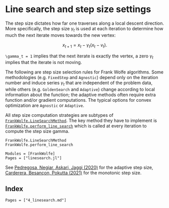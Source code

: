 # Line search and step size settings

The step size dictates how far one traverses along a local descent direction.
More specifically, the step size $\gamma_t$ is used at each iteration to determine
how much the next iterate moves towards the new vertex:
```math
x_{t+1} = x_t - \gamma_t (x_t - v_t).
```

``\gamma_t = 1`` implies that the next iterate is exactly the vertex,
a zero $\gamma_t$ implies that the iterate is not moving.

The following are step size selection rules for Frank Wolfe algorithms.
Some methodologies (e.g. `FixedStep` and `Agnostic`) depend only on the iteration number and induce series $\gamma_t$
that are independent of the problem data,
while others (e.g. `GoldenSearch` and `Adaptive`) change according
to local information about the function; the adaptive methods
often require extra function and/or gradient computations. The
typical options for convex optimization are `Agnostic` or `Adaptive`.

All step size computation strategies are subtypes of [`FrankWolfe.LineSearchMethod`](@ref).
The key method they have to implement is [`FrankWolfe.perform_line_search`](@ref)
which is called at every iteration to compute the step size gamma.

```@docs
FrankWolfe.LineSearchMethod
FrankWolfe.perform_line_search
```

```@autodocs
Modules = [FrankWolfe]
Pages = ["linesearch.jl"]
```

See [Pedregosa, Negiar, Askari, Jaggi (2020)](https://arxiv.org/abs/1806.05123)
for the adaptive step size,
[Carderera, Besançon, Pokutta (2021)](https://openreview.net/forum?id=rq_UD6IiBpX)
for the monotonic step size.

## Index

```@index
Pages = ["4_linesearch.md"]
```
